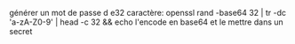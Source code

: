 générer un mot de passe d e32 caractère:
openssl rand -base64 32 | tr -dc 'a-zA-Z0-9' | head -c 32 && echo
l'encode en base64 et le mettre dans un secret